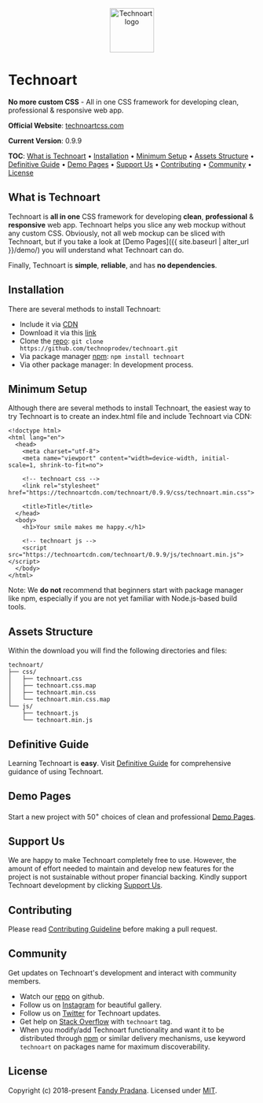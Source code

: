 <div style="text-align: center;">
  <img src="http://technoartcss.com/assets/img/technoart.png" alt="Technoart logo" width="90">
</div>

# Technoart

**No more custom CSS** - All in one CSS framework for developing clean, professional & responsive web app.

**Official Website**: [technoartcss.com](https://technoartcss.com)

**Current Version**: 0.9.9

**TOC**: [What is Technoart](#what-is-technoart) • [Installation](#installation) • [Minimum Setup](#minimum-setup) • [Assets Structure](#assets-structure) • [Definitive Guide](#definitive-guide) • [Demo Pages](#demo-pages) • [Support Us](#support-us) • [Contributing](#contributing) • [Community](#community) • [License](#license)

## What is Technoart

Technoart is **all in one** CSS framework for developing **clean**, **professional** & **responsive** web app. Technoart helps you slice any web mockup without any custom CSS. Obviously, not all web mockup can be sliced with Technoart, but if you take a look at [Demo Pages]({{ site.baseurl | alter_url }}/demo/) you will understand what Technoart can do.

Finally, Technoart is **simple**, **reliable**, and has **no dependencies**.

## Installation

There are several methods to install Technoart:
- Include it via [CDN](#)
- Download it via this [link](https://github.com/technoprodev/technoart/archive/v0.0.9.zip/)
- Clone the [repo](https://www.github.com/technoprodev/technoart/): `git clone https://github.com/technoprodev/technoart.git`
- Via package manager [npm](https://www.npmjs.com/): `npm install technoart`
- Via other package manager: In development process.

## Minimum Setup

Although there are several methods to install Technoart, the easiest way to try Technoart is to create an index.html file and include Technoart via CDN:

```
<!doctype html>
<html lang="en">
  <head>
    <meta charset="utf-8">
    <meta name="viewport" content="width=device-width, initial-scale=1, shrink-to-fit=no">

    <!-- technoart css -->
    <link rel="stylesheet" href="https://technoartcdn.com/technoart/0.9.9/css/technoart.min.css">

    <title>Title</title>
  </head>
  <body>
    <h1>Your smile makes me happy.</h1>

    <!-- technoart js -->
    <script src="https://technoartcdn.com/technoart/0.9.9/js/technoart.min.js"></script>
  </body>
</html>
```

Note: We **do not** recommend that beginners start with package manager like npm, especially if you are not yet familiar with Node.js-based build tools.

## Assets Structure

Within the download you will find the following directories and files:

```
technoart/
├── css/
│   ├── technoart.css
│   ├── technoart.css.map
│   ├── technoart.min.css
│   └── technoart.min.css.map
└── js/
    ├── technoart.js
    └── technoart.min.js
```

## Definitive Guide

Learning Technoart is **easy**. Visit [Definitive Guide](https://technoartcss.com/guide) for comprehensive guidance of using Technoart.

## Demo Pages

Start a new project with 50<sup>+</sup> choices of clean and professional [Demo Pages](https://technoartcss.com/demo).

## Support Us

We are happy to make Technoart completely free to use. However, the amount of effort needed to maintain and develop new features for the project is not sustainable without proper financial backing. Kindly support Technoart development by clicking [Support Us](https://technoartcss.com/support).

## Contributing

Please read [Contributing Guideline](https://github.com/technoprodev/technoart/blob/master/CONTRIBUTING.md) before making a pull request.

## Community

Get updates on Technoart's development and interact with community members.

- Watch our [repo](https://github.com/technoprodev/technoart) on github.
- Follow us on [Instagram](https://instagram.com/technoart) for beautiful gallery.
- Follow us on [Twitter](https://twitter.com/technoart) for Technoart updates.
- Get help on [Stack Overflow](https://stackoverflow.com/questions/tagged/technoart) with `technoart` tag.
- When you modify/add Technoart functionality and want it to be distributed through [npm](https://www.npmjs.com/browse/keyword/technoart) or similar delivery mechanisms, use keyword `technoart` on packages name for maximum discoverability.

## License

Copyright (c) 2018-present [Fandy Pradana](https://prafandy.com). Licensed under [MIT](https://github.com/technoprodev/technoart/blob/master/LICENSE).
